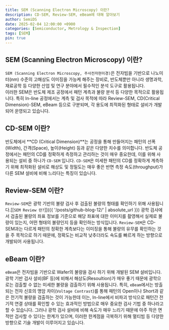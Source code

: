 ```yaml
---
title: SEM (Scanning Electron Microscopy) 이란?
description: CD-SEM, Review-SEM, eBeam에 대해 알아보기
author: SemiDS
date: 2025-02-04 12:00:00 +0900
categories: [Semiconductor, Metrology & Inspection]
tags: [SEM]
pin: true
---
```


## SEM (Scanning Electron Microscopy) 이란?
`SEM (Scanning Electron Microscopy, 주사전자현미경)`은 전자빔을 기반으로 나노미터(nm) 수준의 고해상도 이미징을 가능케 해주는 장비로, 반도체뿐만 아니라 생명과학, 재료공학 등 다양한 산업 및 연구 분야에서 필수적인 분석 도구로 활용됩니다.  
이러한 SEM은 반도체 제조 공정에서 패턴 계측과 불량 분석 등 다양한 목적으로 활용됩니다. 특히 In-line 공정에서는 계측 및 검사 목적에 따라 Review-SEM, CD(Critical Dimension)-SEM, eBeam 등으로 구분되며, 각 용도에 최적화된 형태로 설비가 개발되어 운영되고 있습니다.

## CD-SEM 이란?
반도체에서 **CD (Critical Dimension)**는 공정을 통해 만들어지는 패턴의 선폭(Width), 간격(Space), 높이(Height) 등과 같은 다양한 치수를 의미합니다. 반도체 공정에서는 패턴의 CD를 정확하게 측정하고 관리하는 것이 매우 중요한데, 이를 위해 사용되는 설비 중 하나가 `CD-SEM` 입니다. `CD-SEM`은 미세한 패턴의 CD를 정확하게 계측하기 위해 최적화된 설비로 해상도 및 정밀도는 매우 좋은 반면 측정 속도(throughput)가 다른 SEM 설비에 비해 느리다는 특징이 있습니다. 

## Review-SEM 이란?
`Review-SEM`은 광학 기반의 불량 검사 후 검출된 불량의 형태를 확인하기 위해 사용됩니다.[[`SEM Review 란?`]]({{ '/posts/github-blog-12/' | absolute_url }}) 광학 검사에서 검출된 불량의 좌표 정보를 기준으로 해당 좌표에 대한 이미지를 촬영해서 실제로 불량이 있는지, 어떤 형태의 불량인지 등을 확인하는 방식입니다. `Review-SEM`은 CD-SEM과는 다르게 패턴의 정확한 계측보다는 이미징을 통해 불량의 유무를 확인하는 것을 주 목적으로 하기 때문에, 정확도는 비교적 낮추더라도 속도를 빠르게 하는 방향으로 개발되어 사용됩니다.

## eBeam 이란?
`eBeam`은 전자빔을 기반으로 Wafer의 불량을 검사 하기 위해 개발된 SEM 설비입니다. 광학 기반 검사 설비(BF 등)에 비해서 해상도(Resoultion)가 매우 좋기 때문에 광학으로는 검출할 수 없는 미세한 불량을 검출하기 위해 사용됩니다. 특히, `eBeam`에서는 방출되는 전자 신호의 명암 차이(`Voltage Contrast`)를 통해 패턴의 Open이나 Short과 같은 전기적 불량을 검출하는 것이 가능한데 이는, In-line에서 비파괴 방식으로 패턴간 전기적 연결 상태를 확인할 수 있는 효과적인 방법으로 매우 중요한 검사 기법 중 하나라고 할 수 있습니다. 그러나 광학 검사 설비에 비해 속도가 매우 느리기 때문에 아주 작은 면적만 검사할 수 있다는 한계가 있으며, 이러한 한계점을 극복하기 위해 멀티빔 등 다양한 방향으로 기술 개발이 이루어지고 있습니다.